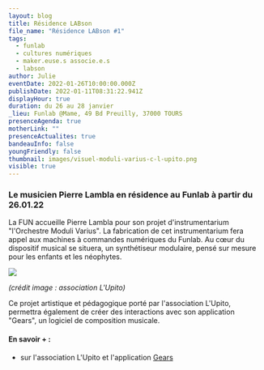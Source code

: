 ```yaml
---
layout: blog
title: Résidence LABson
file_name: "Résidence LABson #1"
tags:
  - funlab
  - cultures numériques
  - maker.euse.s associe.e.s
  - labson
author: Julie
eventDate: 2022-01-26T10:00:00.000Z
publishDate: 2022-01-11T08:31:22.941Z
displayHour: true
duration: du 26 au 28 janvier
_lieu: Funlab @Mame, 49 Bd Preuilly, 37000 TOURS
presenceAgenda: true
motherLink: ""
presenceActualites: true
bandeauInfo: false
youngFriendly: false
thumbnail: images/visuel-moduli-varius-c-l-upito.png
visible: true
---
```

### Le musicien Pierre Lambla en résidence au Funlab à partir du 26.01.22

La FUN accueille Pierre Lambla pour son projet d'instrumentarium "l'Orchestre Moduli Varius". La fabrication de cet instrumentarium fera appel aux machines à commandes numériques du Funlab. Au cœur du dispositif musical se situera, un synthétiseur modulaire, pensé sur mesure pour les enfants et les néophytes.

![](images/visuel-moduli-varius-c-l-upito.png)

*(crédit image : association L'Upito)*

Ce projet artistique et pédagogique porté par l'association L'Upito, permettra également de créer des interactions avec son application "Gears", un logiciel de composition musicale.

#### En savoir + :

* sur l'association L'Upito et l'application [Gears](https://lupito.net/gears)